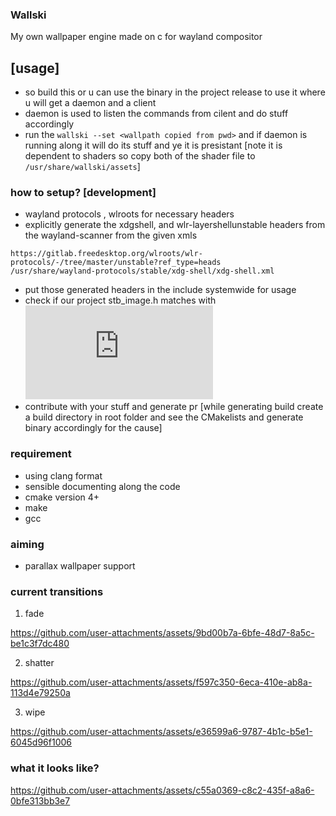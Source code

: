 ### Wallski
My own wallpaper engine made on c for wayland compositor

## [usage]
- so build this or u can use the binary in the project release to use it where u will get a daemon and a client 
- daemon is used to listen the commands from cilent and do stuff accordingly 
- run the ``wallski --set <wallpath copied from pwd>`` and if daemon is running along it will do its stuff and ye it is presistant 
[note it is dependent to shaders so copy both of the shader file to ``/usr/share/wallski/assets``]

### how to setup? [development]
- wayland protocols , wlroots for necessary headers
- explicitly generate the xdgshell, and wlr-layershellunstable headers from the wayland-scanner from the given xmls 
```
https://gitlab.freedesktop.org/wlroots/wlr-protocols/-/tree/master/unstable?ref_type=heads
/usr/share/wayland-protocols/stable/xdg-shell/xdg-shell.xml
```
- put those generated headers in the include systemwide for usage
- check if our project stb_image.h matches with ![stb_image](https://github.com/nothings/stb/blob/master/stb_image.h)
- contribute with your stuff and generate pr
[while generating build create a build directory in root folder and see the CMakelists and generate binary accordingly for the cause]


### requirement
- using clang format
- sensible documenting along the code 
- cmake  version 4+
- make
- gcc

### aiming
- parallax wallpaper support 


### current transitions
1. fade

https://github.com/user-attachments/assets/9bd00b7a-6bfe-48d7-8a5c-be1c3f7dc480

2. shatter

https://github.com/user-attachments/assets/f597c350-6eca-410e-ab8a-113d4e79250a

3. wipe

https://github.com/user-attachments/assets/e36599a6-9787-4b1c-b5e1-6045d96f1006



### what it looks like?
https://github.com/user-attachments/assets/c55a0369-c8c2-435f-a8a6-0bfe313bb3e7


